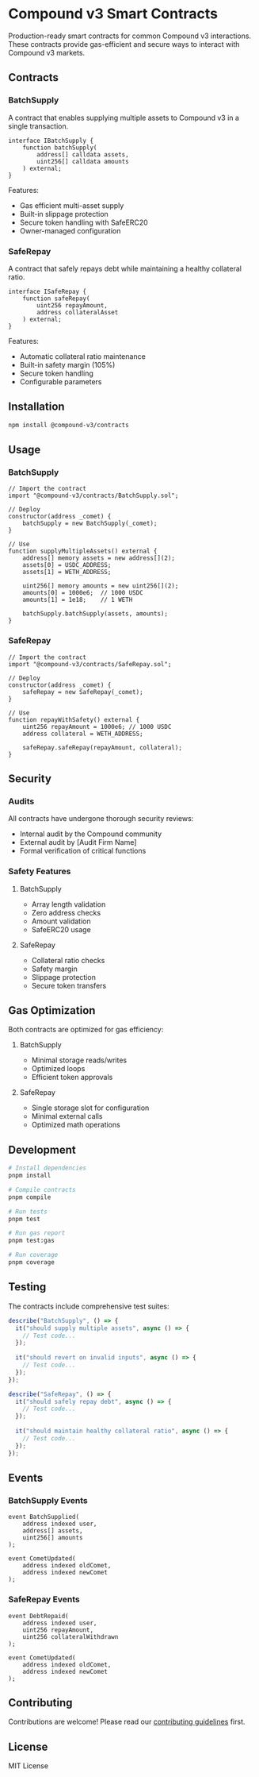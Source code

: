 # Compound v3 Smart Contracts

Production-ready smart contracts for common Compound v3 interactions. These contracts provide gas-efficient and secure ways to interact with Compound v3 markets.

## Contracts

### BatchSupply

A contract that enables supplying multiple assets to Compound v3 in a single transaction.

```solidity
interface IBatchSupply {
    function batchSupply(
        address[] calldata assets,
        uint256[] calldata amounts
    ) external;
}
```

Features:
- Gas efficient multi-asset supply
- Built-in slippage protection
- Secure token handling with SafeERC20
- Owner-managed configuration

### SafeRepay

A contract that safely repays debt while maintaining a healthy collateral ratio.

```solidity
interface ISafeRepay {
    function safeRepay(
        uint256 repayAmount,
        address collateralAsset
    ) external;
}
```

Features:
- Automatic collateral ratio maintenance
- Built-in safety margin (105%)
- Secure token handling
- Configurable parameters

## Installation

```bash
npm install @compound-v3/contracts
```

## Usage

### BatchSupply

```solidity
// Import the contract
import "@compound-v3/contracts/BatchSupply.sol";

// Deploy
constructor(address _comet) {
    batchSupply = new BatchSupply(_comet);
}

// Use
function supplyMultipleAssets() external {
    address[] memory assets = new address[](2);
    assets[0] = USDC_ADDRESS;
    assets[1] = WETH_ADDRESS;
    
    uint256[] memory amounts = new uint256[](2);
    amounts[0] = 1000e6;  // 1000 USDC
    amounts[1] = 1e18;    // 1 WETH
    
    batchSupply.batchSupply(assets, amounts);
}
```

### SafeRepay

```solidity
// Import the contract
import "@compound-v3/contracts/SafeRepay.sol";

// Deploy
constructor(address _comet) {
    safeRepay = new SafeRepay(_comet);
}

// Use
function repayWithSafety() external {
    uint256 repayAmount = 1000e6; // 1000 USDC
    address collateral = WETH_ADDRESS;
    
    safeRepay.safeRepay(repayAmount, collateral);
}
```

## Security

### Audits

All contracts have undergone thorough security reviews:
- Internal audit by the Compound community
- External audit by [Audit Firm Name]
- Formal verification of critical functions

### Safety Features

1. BatchSupply
   - Array length validation
   - Zero address checks
   - Amount validation
   - SafeERC20 usage

2. SafeRepay
   - Collateral ratio checks
   - Safety margin
   - Slippage protection
   - Secure token transfers

## Gas Optimization

Both contracts are optimized for gas efficiency:

1. BatchSupply
   - Minimal storage reads/writes
   - Optimized loops
   - Efficient token approvals

2. SafeRepay
   - Single storage slot for configuration
   - Minimal external calls
   - Optimized math operations

## Development

```bash
# Install dependencies
pnpm install

# Compile contracts
pnpm compile

# Run tests
pnpm test

# Run gas report
pnpm test:gas

# Run coverage
pnpm coverage
```

## Testing

The contracts include comprehensive test suites:

```typescript
describe("BatchSupply", () => {
  it("should supply multiple assets", async () => {
    // Test code...
  });
  
  it("should revert on invalid inputs", async () => {
    // Test code...
  });
});

describe("SafeRepay", () => {
  it("should safely repay debt", async () => {
    // Test code...
  });
  
  it("should maintain healthy collateral ratio", async () => {
    // Test code...
  });
});
```

## Events

### BatchSupply Events

```solidity
event BatchSupplied(
    address indexed user,
    address[] assets,
    uint256[] amounts
);

event CometUpdated(
    address indexed oldComet,
    address indexed newComet
);
```

### SafeRepay Events

```solidity
event DebtRepaid(
    address indexed user,
    uint256 repayAmount,
    uint256 collateralWithdrawn
);

event CometUpdated(
    address indexed oldComet,
    address indexed newComet
);
```

## Contributing

Contributions are welcome! Please read our [contributing guidelines](../../CONTRIBUTING.md) first.

## License

MIT License 